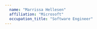 ```yaml
---
  name: "Marrissa Hellesen"
  affiliation: "Microsoft"
  occupation_title: "Software Engineer"
---
```

